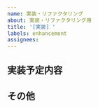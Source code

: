 ```yaml
---
name: 実装・リファクタリング
about: 実装・リファクタリング用
title: '[実装] '
labels: enhancement
assignees:
---
```


## 実装予定内容

## その他